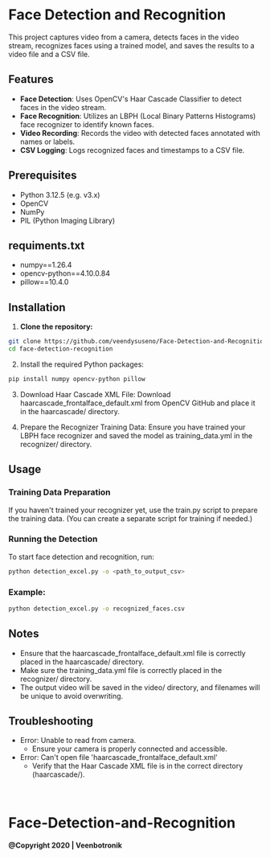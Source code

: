 # Face Detection and Recognition

This project captures video from a camera, detects faces in the video stream, recognizes faces using a trained model, and saves the results to a video file and a CSV file.

## Features

- **Face Detection**: Uses OpenCV's Haar Cascade Classifier to detect faces in the video stream.
- **Face Recognition**: Utilizes an LBPH (Local Binary Patterns Histograms) face recognizer to identify known faces.
- **Video Recording**: Records the video with detected faces annotated with names or labels.
- **CSV Logging**: Logs recognized faces and timestamps to a CSV file.

## Prerequisites

- Python 3.12.5 (e.g. v3.x)
- OpenCV
- NumPy
- PIL (Python Imaging Library)

## requiments.txt

- numpy==1.26.4
- opencv-python==4.10.0.84
- pillow==10.4.0

## Installation

1. **Clone the repository:**

```sh
git clone https://github.com/veendysuseno/Face-Detection-and-Recognition
cd face-detection-recognition
```

2. Install the required Python packages:

```bash
pip install numpy opencv-python pillow
```

3. Download Haar Cascade XML File:
   Download haarcascade_frontalface_default.xml from OpenCV GitHub and place it in the haarcascade/ directory.

4. Prepare the Recognizer Training Data:
   Ensure you have trained your LBPH face recognizer and saved the model as training_data.yml in the recognizer/ directory.

## Usage

### Training Data Preparation

If you haven't trained your recognizer yet, use the train.py script to prepare the training data. (You can create a separate script for training if needed.)

### Running the Detection

To start face detection and recognition, run:

```sh
python detection_excel.py -o <path_to_output_csv>
```

### Example:

```sh
python detection_excel.py -o recognized_faces.csv
```

## Notes

- Ensure that the haarcascade_frontalface_default.xml file is correctly placed in the haarcascade/ directory.
- Make sure the training_data.yml file is correctly placed in the recognizer/ directory.
- The output video will be saved in the video/ directory, and filenames will be unique to avoid overwriting.

## Troubleshooting

- Error: Unable to read from camera.
  - Ensure your camera is properly connected and accessible.
- Error: Can't open file 'haarcascade_frontalface_default.xml'
  - Verify that the Haar Cascade XML file is in the correct directory (haarcascade/).

<br>

# Face-Detection-and-Recognition

#### @Copyright 2020 | Veenbotronik
